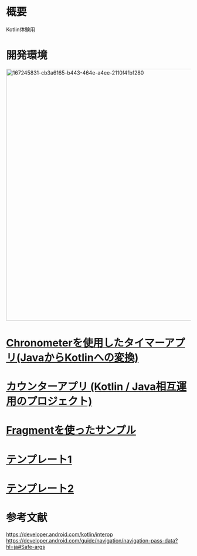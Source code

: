 # 概要
Kotlin体験用

# 開発環境
<img width="686" alt="167245831-cb3a6165-b443-464e-a4ee-2110f4fbf280" src="https://user-images.githubusercontent.com/16476224/167291320-712a3141-a861-4127-a6ad-16ab9d3a2fc5.png">


# [Chronometerを使用したタイマーアプリ(JavaからKotlinへの変換)](https://github.com/LeoAndo/android-kotlin-first-apps/tree/main/Android102)
# [カウンターアプリ (Kotlin / Java相互運用のプロジェクト)](https://github.com/LeoAndo/android-kotlin-first-apps/tree/main/CounterApp)
# [Fragmentを使ったサンプル](https://github.com/LeoAndo/android-kotlin-first-apps/tree/main/FragmentSample)
# [テンプレート1](https://github.com/LeoAndo/android-kotlin-first-apps/tree/main/EmptyActivityTemplate)
# [テンプレート2](https://github.com/LeoAndo/android-kotlin-first-apps/tree/main/BottomNavigationActivityTemplate)

# 参考文献
https://developer.android.com/kotlin/interop<br>
https://developer.android.com/guide/navigation/navigation-pass-data?hl=ja#Safe-args<br>

